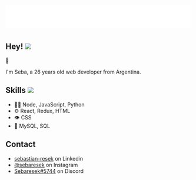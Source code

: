 <h1 align="center">
  <img src="https://raw.githubusercontent.com/sebaresek/sebaresek/main/name.svg" alt="Seba Resek" />
</h1>

## <h2> Hey! <img src = "https://giphy.com/embed/3o7bukPWLMVsRz38J2" width = 32px> </h2> 👋
I'm Seba, a 26 years old web developer from Argentina.

## <h2> Skills <img src = "https://media2.giphy.com/media/QssGEmpkyEOhBCb7e1/giphy.gif?cid=ecf05e47a0n3gi1bfqntqmob8g9aid1oyj2wr3ds3mg700bl&rid=giphy.gif" width = 32px> </h2>
- 👨‍💻 Node, JavaScript, Python
- ⚙️ React, Redux, HTML
- 👁️ CSS 
- 💽 MySQL, SQL

## Contact
- [sebastian-resek](https://www.linkedin.com/in/sebastian-resek-585265266/) on Linkedin
- [@sebaresek](https://www.instagram.com/sebaresek/) on Instagram
- [Sebaresek#5744](./) on Discord
